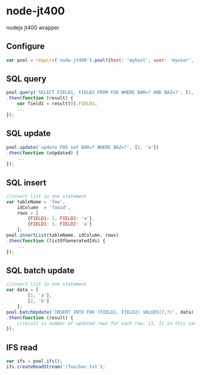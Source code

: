 node-jt400
=====

nodejs jt400 wrapper

## Configure

```javascript
var pool = require('node-jt400').pool({host: 'myhost', user: 'myuser', password: 'xxx'});
```

## SQL query

```javascript
pool.query('SELECT FIELD1, FIELD2 FROM FOO WHERE BAR=? AND BAZ=?', [1, 'a'])
.then(function (result) {
	var field1 = result[0].FIELD1;
	...
});

```
## SQL update

```javascript
pool.update('update FOO set BAR=? WHERE BAZ=?', [1, 'a'])
.then(function (nUpdated) {
    ...
});

```
## SQL insert

```javascript
//insert list in one statement
var tableName = 'foo',
    idColumn  = 'fooid',
    rows = [
        {FIELD1: 1, FIELD2: 'a'},
        {FIELD1: 1, FIELD2: 'a'}
    ];
pool.insertList(tableName, idColumn, rows)
.then(function (listOfGeneratedIds) {
    ...
});

```
## SQL batch update

```javascript
//insert list in one statement
var data = [
        [1, 'a'],
        [2, 'b']
    ];
pool.batchUpdate('INSERT INTO FOO (FIELD1, FIELD2) VALUES(?,?)', data)
.then(function (result) {
    //result is number of updated rows for each row. [1, 1] in this case.
});

```

## IFS read
```javascript
var ifs = pool.ifs();
ifs.createReadStream('/foo/bar.txt');

```